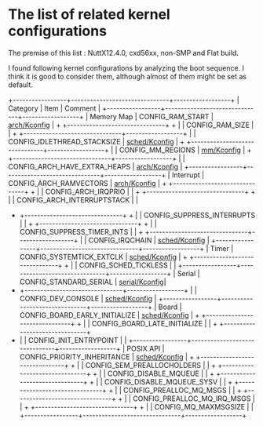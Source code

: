 # The list of related kernel configurations

The premise of this list : NuttX12.4.0, cxd56xx, non-SMP and Flat build.

I found following kernel configurations by analyzing the boot sequence.
I think it is good to consider them, although almost of them might be
set as default.

\+-----------------+-------------------------------+------------------+
| Category | Item | Comment |
+-----------------+-------------------------------+------------------+ |
Memory Map | CONFIG\_RAM\_START |
[arch/Kconfig](https://github.com/apache/nuttx/blob/master/arch/Kconfig)
| + +-------------------------------+ + | | CONFIG\_RAM\_SIZE | | +
+-------------------------------+------------------+ | |
CONFIG\_IDLETHREAD\_STACKSIZE |
[sched/Kconfig](https://github.com/apache/nuttx/blob/master/sched/Kconfig)
| + +-------------------------------+------------------+ | |
CONFIG\_MM\_REGIONS |
[mm/Kconfig](https://github.com/apache/nuttx/blob/master/mm/Kconfig) | +
+-------------------------------+------------------+ | |
CONFIG\_ARCH\_HAVE\_EXTRA\_HEAPS |
[arch/Kconfig](https://github.com/apache/nuttx/blob/master/arch/Kconfig)
| +-----------------+-------------------------------+------------------+
| Interrupt | CONFIG\_ARCH\_RAMVECTORS |
[arch/Kconfig](https://github.com/apache/nuttx/blob/master/arch/Kconfig)
| + +-------------------------------+ + | | CONFIG\_ARCH\_IRQPRIO | | +
+-------------------------------+ + | | CONFIG\_ARCH\_INTERRUPTSTACK | |
+ +-------------------------------+ + | | CONFIG\_SUPPRESS\_INTERRUPTS |
| + +-------------------------------+ + | |
CONFIG\_SUPPRESS\_TIMER\_INTS | | +
+-------------------------------+------------------+ | |
CONFIG\_IRQCHAIN |
[sched/Kconfig](https://github.com/apache/nuttx/blob/master/sched/Kconfig)
| +-----------------+-------------------------------+------------------+
| Timer | CONFIG\_SYSTEMTICK\_EXTCLK |
[sched/Kconfig](https://github.com/apache/nuttx/blob/master/sched/Kconfig)
| + +-------------------------------+ + | | CONFIG\_SCHED\_TICKLESS | |
+-----------------+-------------------------------+------------------+ |
Serial | CONFIG\_STANDARD\_SERIAL |
[serial/Kconfig](https://github.com/apache/nuttx/blob/master/drivers/serial/Kconfig)|
+ +-------------------------------+------------------+ | |
CONFIG\_DEV\_CONSOLE |
[sched/Kconfig](https://github.com/apache/nuttx/blob/master/sched/Kconfig)
| +-----------------+-------------------------------+------------------+
| Board | CONFIG\_BOARD\_EARLY\_INITIALIZE |
[sched/Kconfig](https://github.com/apache/nuttx/blob/master/sched/Kconfig)
| + +-------------------------------+ + | |
CONFIG\_BOARD\_LATE\_INITIALIZE | | + +-------------------------------+
+ | | CONFIG\_INIT\_ENTRYPOINT | |
+-----------------+-------------------------------+------------------+ |
POSIX API | CONFIG\_PRIORITY\_INHERITANCE |
[sched/Kconfig](https://github.com/apache/nuttx/blob/master/sched/Kconfig)
| + +-------------------------------+ + | | CONFIG\_SEM\_PREALLOCHOLDERS
| | + +-------------------------------+ + | | CONFIG\_DISABLE\_MQUEUE |
| + +-------------------------------+ + | |
CONFIG\_DISABLE\_MQUEUE\_SYSV | | + +-------------------------------+ +
| | CONFIG\_PREALLOC\_MQ\_MSGS | | + +-------------------------------+ +
| | CONFIG\_PREALLOC\_MQ\_IRQ\_MSGS | | +
+-------------------------------+ + | | CONFIG\_MQ\_MAXMSGSIZE | |
+-----------------+-------------------------------+------------------+
